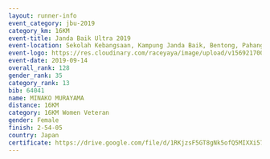```yaml
---
layout: runner-info 
event_category: jbu-2019 
category_km: 16KM 
event-title: Janda Baik Ultra 2019
event-location: Sekolah Kebangsaan, Kampung Janda Baik, Bentong, Pahang, Malaysia 
event-logo: https://res.cloudinary.com/raceyaya/image/upload/v1569217009/logo/janda-baik_vch1pc.jpg 
event-date: 2019-09-14 
overall_rank: 128
gender_rank: 35
category_rank: 13
bib: 64041
name: MINAKO MURAYAMA
distance: 16KM
category: 16KM Women Veteran
gender: Female
finish: 2-54-05
country: Japan
certificate: https://drive.google.com/file/d/1RKjzsF5GT8gNk5ofQ5MIXXi57tTIGvve/view?usp=sharing
---
```

